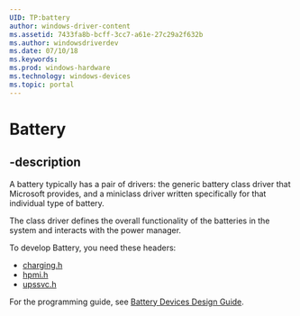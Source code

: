 ```yaml
---
UID: TP:battery
author: windows-driver-content
ms.assetid: 7433fa8b-bcff-3cc7-a61e-27c29a2f632b
ms.author: windowsdriverdev
ms.date: 07/10/18
ms.keywords: 
ms.prod: windows-hardware
ms.technology: windows-devices
ms.topic: portal
---
```


# Battery

## -description

A battery typically has a pair of drivers: the generic battery class driver that Microsoft provides, and a miniclass driver written specifically for that individual type of battery.

The class driver defines the overall functionality of the batteries in the system and interacts with the power manager.

To develop Battery, you need these headers:

 * [charging.h](..\charging\index.md)
 * [hpmi.h](..\hpmi\index.md)
 * [upssvc.h](..\upssvc\index.md)

For the programming guide, see [Battery Devices Design Guide](https://docs.microsoft.com/windows-hardware/drivers/battery).

